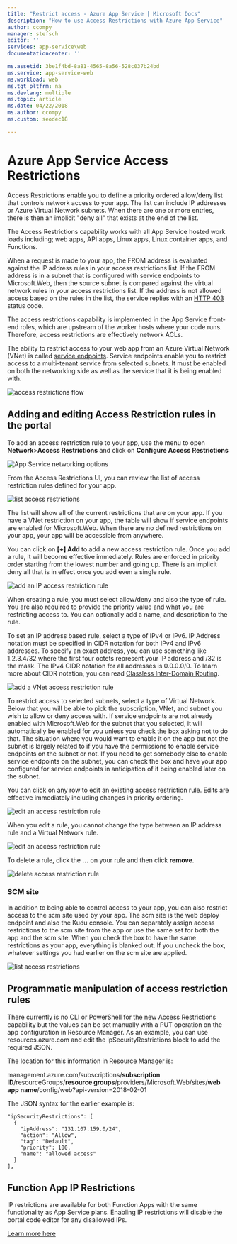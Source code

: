 ```yaml
---
title: "Restrict access - Azure App Service | Microsoft Docs" 
description: "How to use Access Restrictions with Azure App Service" 
author: ccompy
manager: stefsch
editor: ''
services: app-service\web
documentationcenter: ''

ms.assetid: 3be1f4bd-8a81-4565-8a56-528c037b24bd
ms.service: app-service-web
ms.workload: web
ms.tgt_pltfrm: na
ms.devlang: multiple
ms.topic: article
ms.date: 04/22/2018
ms.author: ccompy
ms.custom: seodec18

---
```

# Azure App Service Access Restrictions #

Access Restrictions enable you to define a priority ordered allow/deny list that controls network access to your app. The list can include IP addresses or Azure Virtual Network subnets. When there are one or more entries, there is then an implicit "deny all" that exists at the end of the list.

The Access Restrictions capability works with all App Service hosted work loads including; web apps, API apps, Linux apps, Linux container apps, and Functions.

When a request is made to your app, the FROM address is evaluated against the IP address rules in your access restrictions list. If the FROM address is in a subnet that is configured with service endpoints to Microsoft.Web, then the source subnet is compared against the virtual network rules in your access restrictions list. If the address is not allowed access based on the rules in the list, the service replies with an [HTTP 403](https://en.wikipedia.org/wiki/HTTP_403) status code.

The access restrictions capability is implemented in the App Service front-end roles, which are upstream of the worker hosts where your code runs. Therefore, access restrictions are effectively network ACLs.

The ability to restrict access to your web app from an Azure Virtual Network (VNet) is called [service endpoints][serviceendpoints]. Service endpoints enable you to restrict access to a multi-tenant service from selected subnets. It must be enabled on both the networking side as well as the service that it is being enabled with. 

![access restrictions flow](media/app-service-ip-restrictions/access-restrictions-flow.png)

## Adding and editing Access Restriction rules in the portal ##

To add an access restriction rule to your app, use the menu to open **Network**>**Access Restrictions** and click on **Configure Access Restrictions**

![App Service networking options](media/app-service-ip-restrictions/access-restrictions.png)  

From the Access Restrictions UI, you can review the list of access restriction rules defined for your app.

![list access restrictions](media/app-service-ip-restrictions/access-restrictions-browse.png)

The list will show all of the current restrictions that are on your app. If you have a VNet restriction on your app, the table will show if service endpoints are enabled for Microsoft.Web. When there are no defined restrictions on your app, your app will be accessible from anywhere.  

You can click on **[+] Add** to add a new access restriction rule. Once you add a rule, it will become effective immediately. Rules are enforced in priority order starting from the lowest number and going up. There is an implicit deny all that is in effect once you add even a single rule.

![add an IP access restriction rule](media/app-service-ip-restrictions/access-restrictions-ip-add.png)

When creating a rule, you must select allow/deny and also the type of rule. You are also required to provide the priority value and what you are restricting access to.  You can optionally add a name, and description to the rule.  

To set an IP address based rule, select a type of IPv4 or IPv6. IP Address notation must be specified in CIDR notation for both IPv4 and IPv6 addresses. To specify an exact address, you can use something like 1.2.3.4/32 where the first four octets represent your IP address and /32 is the mask. The IPv4 CIDR notation for all addresses is 0.0.0.0/0. To learn more about CIDR notation, you can read [Classless Inter-Domain Routing](https://en.wikipedia.org/wiki/Classless_Inter-Domain_Routing). 

![add a VNet access restriction rule](media/app-service-ip-restrictions/access-restrictions-vnet-add.png)

To restrict access to selected subnets, select a type of Virtual Network. Below that you will be able to pick the subscription, VNet, and subnet you wish to allow or deny access with. If service endpoints are not already enabled with Microsoft.Web for the subnet that you selected, it will automatically be enabled for you unless you check the box asking not to do that. The situation where you would want to enable it on the app but not the subnet is largely related to if you have the permissions to enable service endpoints on the subnet or not. If you need to get somebody else to enable service endpoints on the subnet, you can check the box and have your app configured for service endpoints in anticipation of it being enabled later on the subnet. 

You can click on any row to edit an existing access restriction rule. Edits are effective immediately including changes in priority ordering.

![edit an access restriction rule](media/app-service-ip-restrictions/access-restrictions-ip-edit.png)

When you edit a rule, you cannot change the type between an IP address rule and a Virtual Network rule. 

![edit an access restriction rule](media/app-service-ip-restrictions/access-restrictions-vnet-edit.png)

To delete a rule, click the **...** on your rule and then click **remove**.

![delete access restriction rule](media/app-service-ip-restrictions/access-restrictions-delete.png)

### SCM site 

In addition to being able to control access to your app, you can also restrict access to the scm site used by your app. The scm site is the web deploy endpoint and also the Kudu console. You can separately assign access restrictions to the scm site from the app or use the same set for both the app and the scm site. When you check the box to have the same restrictions as your app, everything is blanked out. If you uncheck the box, whatever settings you had earlier on the scm site are applied. 

![list access restrictions](media/app-service-ip-restrictions/access-restrictions-scm-browse.png)

## Programmatic manipulation of access restriction rules ##

There currently is no CLI or PowerShell for the new Access Restrictions capability but the values can be set manually with a PUT operation on the app configuration in Resource Manager. As an example, you can use resources.azure.com and edit the ipSecurityRestrictions block to add the required JSON.

The location for this information in Resource Manager is:

management.azure.com/subscriptions/**subscription ID**/resourceGroups/**resource groups**/providers/Microsoft.Web/sites/**web app name**/config/web?api-version=2018-02-01

The JSON syntax for the earlier example is:

    "ipSecurityRestrictions": [
      {
        "ipAddress": "131.107.159.0/24",
        "action": "Allow",
        "tag": "Default",
        "priority": 100,
        "name": "allowed access"
      }
    ],

## Function App IP Restrictions

IP restrictions are available for both Function Apps with the same functionality as App Service plans. Enabling IP restrictions will disable the portal code editor for any disallowed IPs.

[Learn more here](../azure-functions/functions-networking-options.md#inbound-ip-restrictions)


<!--Links-->
[serviceendpoints]: https://docs.microsoft.com/azure/virtual-network/virtual-network-service-endpoints-overview
